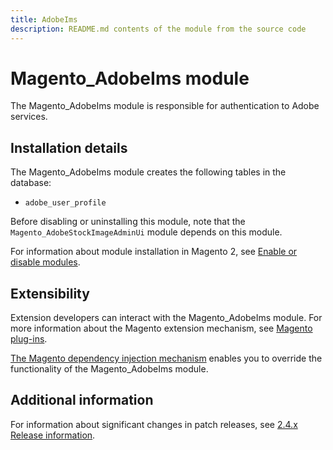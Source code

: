 ```yaml
---
title: AdobeIms
description: README.md contents of the module from the source code
---
```


# Magento_AdobeIms module

The Magento_AdobeIms module is responsible for authentication to Adobe services.

## Installation details

The Magento_AdobeIms module creates the following tables in the database:

- `adobe_user_profile`

Before disabling or uninstalling this module, note that the `Magento_AdobeStockImageAdminUi` module depends on this module.

For information about module installation in Magento 2, see [Enable or disable modules](https://devdocs.magento.com/guides/v2.4/install-gde/install/cli/install-cli-subcommands-enable.html).

## Extensibility

Extension developers can interact with the Magento_AdobeIms module. For more information about the Magento extension mechanism, see [Magento plug-ins](https://developer.adobe.com/commerce/php/development/components/plugins/).

[The Magento dependency injection mechanism](https://developer.adobe.com/commerce/php/development/components/dependency-injection/) enables you to override the functionality of the Magento_AdobeIms module.

## Additional information

For information about significant changes in patch releases, see [2.4.x Release information](https://devdocs.magento.com/guides/v2.4/release-notes/bk-release-notes.html).
